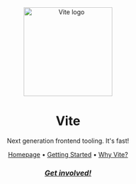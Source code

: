 <div align="center">
  <a href="https://vite.dev/"><img src="https://vite.dev/logo.svg" alt="Vite logo" width="200"></a>
  
  # Vite
  
  Next generation frontend tooling. It's fast!
  
  [Homepage](https://vite.dev/) •
  [Getting Started](https://vite.dev/guide/#getting-started) •
  [Why Vite?](https://vite.dev/guide/why)
  
  ### [_Get involved!_](https://chat.vite.dev)
</div>
